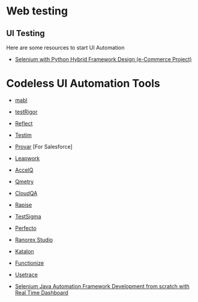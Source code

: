 # Web testing

## UI Testing

Here are some resources to start UI Automation
- [Selenium with Python Hybrid Framework Design (e-Commerce Project)](https://www.youtube.com/playlist?list=PLUDwpEzHYYLt2RzOb-_eafLAP0VSoyJhf)



# Codeless UI Automation Tools

- [mabl](https://www.mabl.com/)
- [testRigor](https://testrigor.com/)
- [Reflect](https://reflect.run/)
- [Testim](https://www.testim.io/)
- [Provar](https://www.provartesting.com/) [For Salesforce]
- [Leapwork](https://www.leapwork.com/)
- [AccelQ](https://www.accelq.com/)
- [Qmetry](https://www.qmetry.com/)
- [CloudQA](https://cloudqa.io/)
- [Rapise](https://www.inflectra.com/Rapise/)
- [TestSigma](https://testsigma.com/)
- [Perfecto](https://www.perfecto.io/products/scriptless)
- [Ranorex Studio](https://www.ranorex.com/)
- [Katalon](https://www.katalon.com/)
- [Functionize](https://www.functionize.com/)
- [Usetrace](https://usetrace.com/)

- [Selenium Java Automation Framework Development from scratch with Real Time Dashboard](https://www.youtube.com/watch?v=ipWx2sIcIeI&list=PL9ok7C7Yn9A_JZFMrhrgEwfqQGiuyvSkB)

